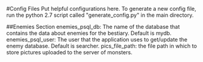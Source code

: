 #Config Files
Put helpful configurations here. To generate a new config file, run the python 2.7 script called "generate_config.py" in the main directory.

##Enemies Section
enemies_psql_db: The name of the database that contains the data about enemies for the bestiary. Default is mydb.
enemies_psql_user: The user that the application uses to get/update the enemy database. Default is searcher.
pics_file_path: the file path in which to store pictures uploaded to the server of monsters.

